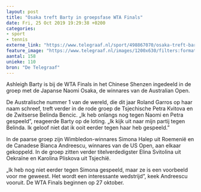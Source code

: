 ```yaml
---
layout: post
title: "Osaka treft Barty in groepsfase WTA Finals"
date: Fri, 25 Oct 2019 19:29:38 +0200
categories: 
- sport 
- tennis 
externe_link: "https://www.telegraaf.nl/sport/498867070/osaka-treft-barty-in-groepsfase-wta-finals"
feature_image: "https://www.telegraaf.nl/images/1200x630/filters:format(jpeg):quality(80)/cdn-kiosk-api.telegraaf.nl/05306440-f74d-11e9-88fb-0217670beecd.jpg"
aantal: 158
unieke: 110
bron: "De Telegraaf"
---
```


<p class="intro">Ashleigh Barty is bij de WTA Finals in het Chinese Shenzen ingedeeld in de groep met de Japanse Naomi Osaka, de winnares van de Australian Open.</p> <p>De Australische nummer 1 van de wereld, die dit jaar Roland Garros op haar naam schreef, treft verder in de rode groep de Tsjechische Petra Kvitova en de Zwitserse Belinda Bencic. „Ik heb onlangs nog tegen Naomi en Petra gespeeld”, reageerde Barty op de loting. „Ik kijk uit naar mijn partij tegen Belinda. Ik geloof niet dat ik ooit eerder tegen haar heb gespeeld.”</p><p>In de paarse groep zijn Wimbledon-winnares Simona Halep uit Roemenië en de Canadese Bianca Andreescu, winnares van de US Open, aan elkaar gekoppeld. In de groep zitten verder titelverdedigster Elina Svitolina uit Oekraïne en Karolina Pliskova uit Tsjechië.</p><p>„Ik heb nog niet eerder tegen Simona gespeeld, maar ze is een voorbeeld voor me geweest. Het wordt een interessante wedstrijd”, keek Andreescu vooruit. De WTA Finals beginnen op 27 oktober.</p>
